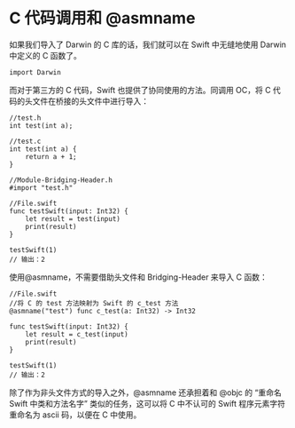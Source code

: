 # C 代码调用和 @asmname

如果我们导入了 Darwin 的 C 库的话，我们就可以在 Swift 中无缝地使用 Darwin 中定义的 C 函数了。

	import Darwin
	
而对于第三方的 C 代码，Swift 也提供了协同使用的方法。同调用 OC，将 C 代码的头文件在桥接的头文件中进行导入：

	//test.h
	int test(int a);
	
	//test.c
	int test(int a) {
	    return a + 1;
	}
	
	//Module-Bridging-Header.h
	#import "test.h"
	
	//File.swift
	func testSwift(input: Int32) {
	    let result = test(input)
	    print(result)
	}
	
	testSwift(1)
	// 输出：2
	
使用@asmname，不需要借助头文件和 Bridging-Header 来导入 C 函数：

	//File.swift
	//将 C 的 test 方法映射为 Swift 的 c_test 方法
	@asmname("test") func c_test(a: Int32) -> Int32
	
	func testSwift(input: Int32) {
	    let result = c_test(input)
	    print(result)
	}
	
	testSwift(1)
	// 输出：2

除了作为非头文件方式的导入之外，@asmname 还承担着和 @objc 的 “重命名 Swift 中类和方法名字” 类似的任务，这可以将 C 中不认可的 Swift 程序元素字符重命名为 ascii 码，以便在 C 中使用。